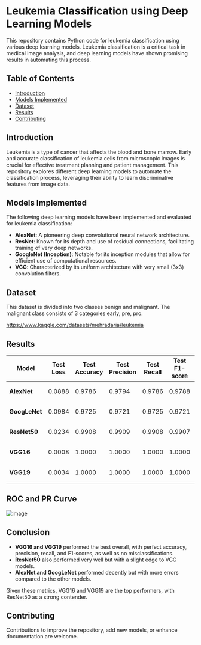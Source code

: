 # Leukemia Classification using Deep Learning Models

This repository contains Python code for leukemia classification using various deep learning models. Leukemia classification is a critical task in medical image analysis, and deep learning models have shown promising results in automating this process.

## Table of Contents

- [Introduction](#introduction)
- [Models Implemented](#models-implemented)
- [Dataset](#dataset)
- [Results](#results)
- [Contributing](#contributing)


## Introduction

Leukemia is a type of cancer that affects the blood and bone marrow. Early and accurate classification of leukemia cells from microscopic images is crucial for effective treatment planning and patient management. This repository explores different deep learning models to automate the classification process, leveraging their ability to learn discriminative features from image data.

## Models Implemented

The following deep learning models have been implemented and evaluated for leukemia classification:

- **AlexNet**: A pioneering deep convolutional neural network architecture.
- **ResNet**: Known for its depth and use of residual connections, facilitating training of very deep networks.
- **GoogleNet (Inception)**: Notable for its inception modules that allow for efficient use of computational resources.
- **VGG**: Characterized by its uniform architecture with very small (3x3) convolution filters.

## Dataset
This dataset is divided into two classes benign and malignant. The malignant class consists of 3 categories early, pre, pro.

 https://www.kaggle.com/datasets/mehradaria/leukemia

## Results

| Model      | Test Loss | Test Accuracy | Test Precision | Test Recall | Test F1-score | Confusion Matrix         |
|------------|------------|---------------|----------------|-------------|---------------|--------------------------|
| **AlexNet**  | 0.0888     | 0.9786        | 0.9794         | 0.9786      | 0.9788        | `[[ 49   2] [  5 271]]`  |
| **GoogLeNet**| 0.0984     | 0.9725        | 0.9721         | 0.9725      | 0.9721        | `[[ 45   6] [  3 273]]`  |
| **ResNet50** | 0.0234     | 0.9908        | 0.9909         | 0.9908      | 0.9907        | `[[ 48   3] [  0 276]]`  |
| **VGG16**    | 0.0008     | 1.0000        | 1.0000         | 1.0000      | 1.0000        | `[[ 51   0] [  0 276]]`  |
| **VGG19**    | 0.0034     | 1.0000        | 1.0000         | 1.0000      | 1.0000        | `[[ 51   0] [  0 276]]`  |

## ROC and PR Curve
![image](https://github.com/eshal26/Leukemia-classification/assets/124394813/f5bfb9c2-c68a-45b5-83b8-592c9252b218)

## Conclusion

- **VGG16 and VGG19** performed the best overall, with perfect accuracy, precision, recall, and F1-scores, as well as no misclassifications.
- **ResNet50** also performed very well but with a slight edge to VGG models.
- **AlexNet and GoogLeNet** performed decently but with more errors compared to the other models.

Given these metrics, VGG16 and VGG19 are the top performers, with ResNet50 as a strong contender.


## Contributing
Contributions to improve the repository, add new models, or enhance documentation are welcome. 

